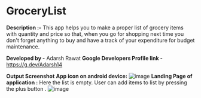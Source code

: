 # GroceryList

**Description :-** This app helps you to make a proper list of grocery items with quantity and price so that, when you go for shopping next time you don't forget anything to buy and have a track of your expenditure for budget maintenance.

**Developed by -** Adarsh Rawat
**Google Developers Profile link -** https://g.dev/Adarsh14

**Output Screenshot**
**App icon on android device:**
![image](https://user-images.githubusercontent.com/100958893/192089212-7b3e754a-82a8-4dd0-a0f1-466e0525ad2b.png)
**Landing Page of application :** Here the list is empty. User can add items to list by pressing the plus button .
![image](https://user-images.githubusercontent.com/100958893/192089241-f93fa184-486a-403f-976b-82bee73fa602.png)

